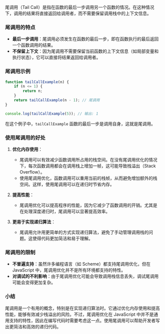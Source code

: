 尾调用（Tail Call）是指在函数的最后一步调用另一个函数的情况。在这种情况下，调用的结果将直接返回给调用者，而不需要保留调用栈中的上下文信息。

### 尾调用的特点

- **最后一步调用**：尾调用必须发生在函数的最后一步，即在函数执行的最后返回一个函数调用的结果。
- **不保留上下文**：因为尾调用不需要保留当前函数的上下文信息（如局部变量和执行状态），它可以直接将结果返回给调用者。

### 尾调用示例

```javascript
function tailCallExample(n) {
    if (n <= 1) {
        return n;
    }
    return tailCallExample(n - 1); // 尾调用
}

console.log(tailCallExample(5)); // 输出: 1
```

在这个例子中，`tailCallExample` 函数的最后一步是调用自身，这就是尾调用。

### 使用尾调用的好处

1. **优化内存使用**：
   - 尾调用可以有效减少函数调用所占用的栈空间。在没有尾调用优化的情况下，每次函数调用都会在调用栈上增加一帧，这可能导致栈溢出（Stack Overflow）。
   - 使用尾调用优化，函数调用可以重用当前的栈帧，从而避免增加额外的栈空间。这样，使用尾调用可以在递归时节省内存。

2. **提高性能**：
   - 尾调用优化可以提高程序的性能，因为它减少了函数调用的开销。尤其是在处理深度递归时，尾调用可以显著提高效率。

3. **更易于实现递归算法**：
   - 尾调用允许用更简单的方式实现递归算法，避免了手动管理调用栈的问题。这使得代码更加简洁和易于理解。

### 尾调用的限制

- **不普遍支持**：虽然许多编程语言（如 Scheme）都支持尾调用优化，但在 JavaScript 中，尾调用优化并不是所有环境都支持的特性。
- **对调试的不利影响**：由于尾调用优化可能会导致调用栈信息丢失，调试尾调用可能会变得更加复杂。

### 小结

尾调用是一个有用的概念，特别是在实现递归算法时。它通过优化内存使用和提高性能，能够有效减少栈溢出的风险。不过，尾调用优化在 JavaScript 中并不是通用支持的特性，因此在编写代码时需要考虑这一点。使用尾调用可以帮助开发者写出更简洁和高效的递归代码。